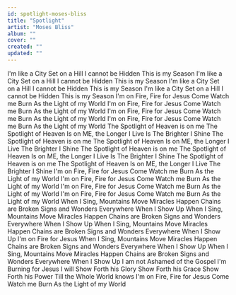 ```yaml
---
id: spotlight-moses-bliss
title: "Spotlight"
artist: "Moses Bliss"
album: ""
cover: ""
created: ""
updated: ""
---
```


I'm like a City Set on a Hill
I cannot be Hidden
This is my Season
I'm like a City Set on a Hill
I cannot be Hidden
This is my Season
I'm like a City Set on a Hill
I cannot be Hidden
This is my Season
I'm like a City Set on a Hill
I cannot be Hidden
This is my Season
I'm on Fire, Fire for Jesus
Come Watch me Burn
As the Light of my World
I'm on Fire, Fire for Jesus
Come Watch me Burn
As the Light of my World
I'm on Fire, Fire for Jesus
Come Watch me Burn
As the Light of my World
I'm on Fire, Fire for Jesus
Come Watch mе Burn
As the Light of my World
The Spotlight of Heavеn is on me
The Spotlight of Heaven
Is on ME, the Longer I Live
Is The Brighter I Shine
The Spotlight of Heaven is on me
The Spotlight of Heaven
Is on ME, the Longer I Live
The Brighter I Shine
The Spotlight of Heaven is on me
The Spotlight of Heaven
Is on ME, the Longer I Live
Is The Brighter I Shine
The Spotlight of Heaven is on me
The Spotlight of Heaven
Is on ME, the Longer I Live
The Brighter I Shine
I'm on Fire, Fire for Jesus
Come Watch me Burn
As the Light of my World
I'm on Fire, Fire for Jesus
Come Watch me Burn
As the Light of my World
I'm on Fire, Fire for Jesus
Come Watch me Burn
As the Light of my World
I'm on Fire, Fire for Jesus
Come Watch me Burn
As the Light of my World
When I Sing, Mountains Move
Miracles Happen
Chains are Broken
Signs and Wonders Everywhere
When I Show Up
When I Sing, Mountains Move
Miracles Happen
Chains are Broken
Signs and Wonders Everywhere
When I Show Up
When I Sing, Mountains Move
Miracles Happen
Chains are Broken
Signs and Wonders Everywhere
When I Show Up
I'm on Fire for Jesus
When I Sing, Mountains Move
Miracles Happen
Chains are Broken
Signs and Wonders Everywhere
When I Show Up
When I Sing, Mountains Move
Miracles Happen
Chains are Broken
Signs and Wonders Everywhere
When I Show Up
I am not Ashamed of the Gospel
I'm Burning for Jesus
I will Show Forth his Glory
Show Forth his Grace
Show Forth his Power
Till the Whole World knows
I'm on Fire, Fire for Jesus
Come Watch me Burn
As the Light of my World